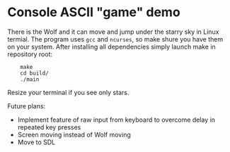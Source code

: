 <h1>Console ASCII "game" demo</h1>

There is the Wolf and it can move and jump under the starry sky in Linux termial.
The program uses `gcc` and `ncurses`, so make shure you have them on your system.
After installing all dependencies simply launch make in repository root:

        make
        cd build/
        ./main

Resize your terminal if you see only stars.

Future plans:
- Implement feature of raw input from keyboard to overcome delay in repeated key presses
- Screen moving instead of Wolf moving
- Move to SDL
